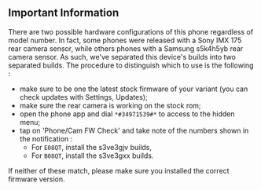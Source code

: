 ## Important Information

There are two possible hardware configurations of this phone regardless of model number.
In fact, some phones were released with a Sony IMX 175 rear camera sensor, while others phones with a Samsung s5k4h5yb rear camera sensor.
As such, we've separated this device's builds into two separated builds.
The procedure to distinguish which to use is the following :

* make sure to be one the latest stock firmware of your variant (you can check updates with Settings, Updates);
* make sure the rear camera is working on the stock rom;
* open the phone app and dial `*#34971539#*` to access to the hidden menu;
* tap on 'Phone/Cam FW Check' and take note of the numbers shown in the notification :
	* For `E08QT`, install the s3ve3gjv builds,
	* For `B08QT`, install the s3ve3gxx builds.

If neither of these match, please make sure you installed the correct firmware version.
